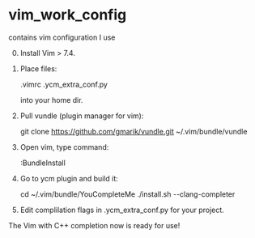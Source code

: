 vim_work_config
===============

contains vim configuration I use

0) Install Vim > 7.4.

1) Place files:

    .vimrc
    .ycm_extra_conf.py
    
   into your home dir.

2) Pull vundle (plugin manager for vim):

    git clone https://github.com/gmarik/vundle.git ~/.vim/bundle/vundle
    
3) Open vim, type command:

    :BundleInstall
    
4) Go to ycm plugin and build it:

    cd ~/.vim/bundle/YouCompleteMe
    ./install.sh --clang-completer
    
5) Edit complilation flags in .ycm_extra_conf.py for your project.


The Vim with C++ completion now is ready for use!
